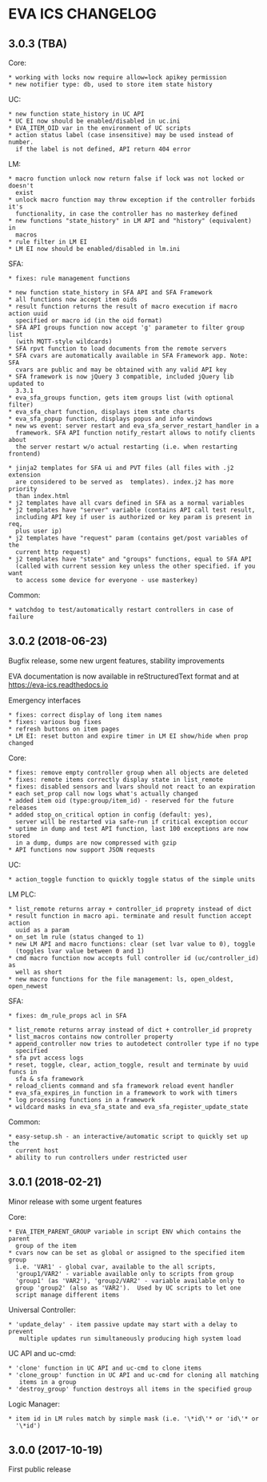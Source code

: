 EVA ICS CHANGELOG
=================

3.0.3 (TBA)
-----------

Core:

    * working with locks now require allow=lock apikey permission
    * new notifier type: db, used to store item state history

UC:

    * new function state_history in UC API
    * UC EI now should be enabled/disabled in uc.ini
    * EVA_ITEM_OID var in the environment of UC scripts
    * action status label (case insensitive) may be used instead of number.
      if the label is not defined, API return 404 error

LM:

    * macro function unlock now return false if lock was not locked or doesn't
      exist
    * unlock macro function may throw exception if the controller forbids it's
      functionality, in case the controller has no masterkey defined
    * new functions "state_history" in LM API and "history" (equivalent) in
      macros
    * rule filter in LM EI
    * LM EI now should be enabled/disabled in lm.ini

SFA:

    * fixes: rule management functions

    * new function state_history in SFA API and SFA Framework
    * all functions now accept item oids
    * result function returns the result of macro execution if macro action uuid
      specified or macro id (in the oid format)
    * SFA API groups function now accept 'g' parameter to filter group list
      (with MQTT-style wildcards)
    * SFA rpvt function to load documents from the remote servers
    * SFA cvars are automatically available in SFA Framework app. Note: SFA
      cvars are public and may be obtained with any valid API key
    * SFA framework is now jQuery 3 compatible, included jQuery lib updated to
      3.3.1
    * eva_sfa_groups function, gets item groups list (with optional filter)
    * eva_sfa_chart function, displays item state charts
    * eva_sfa_popup function, displays popus and info windows
    * new ws event: server restart and eva_sfa_server_restart_handler in a
      framework. SFA API function notify_restart allows to notify clients about
      the server restart w/o actual restarting (i.e. when restarting frontend)

    * jinja2 templates for SFA ui and PVT files (all files with .j2 extension
      are considered to be served as  templates). index.j2 has more priority
      than index.html
    * j2 templates have all cvars defined in SFA as a normal variables
    * j2 templates have "server" variable (contains API call test result,
      including API key if user is authorized or key param is present in req,
      plus user ip)
    * j2 templates have "request" param (contains get/post variables of the
      current http request)
    * j2 templates have "state" and "groups" functions, equal to SFA API
      (called with current session key unless the other specified. if you want
      to access some device for everyone - use masterkey)

Common:

    * watchdog to test/automatically restart controllers in case of failure

3.0.2 (2018-06-23)
------------------

Bugfix release, some new urgent features, stability improvements

EVA documentation is now available in reStructuredText format and at
https://eva-ics.readthedocs.io

Emergency interfaces

    * fixes: correct display of long item names
    * fixes: various bug fixes
    * refresh buttons on item pages
    * LM EI: reset button and expire timer in LM EI show/hide when prop changed

Core:

    * fixes: remove empty controller group when all objects are deleted
    * fixes: remote items correctly display state in list_remote
    * fixes: disabled sensors and lvars should not react to an expiration
    * each set_prop call now logs what's actually changed
    * added item oid (type:group/item_id) - reserved for the future releases
    * added stop_on_critical option in config (default: yes),
      server will be restarted via safe-run if critical exception occur
    * uptime in dump and test API function, last 100 exceptions are now stored
      in a dump, dumps are now compressed with gzip
    * API functions now support JSON requests

UC:

    * action_toggle function to quickly toggle status of the simple units 

LM PLC:

    * list_remote returns array + controller_id proprety instead of dict
    * result function in macro api. terminate and result function accept action
      uuid as a param
    * on_set lm rule (status changed to 1)
    * new LM API and macro functions: clear (set lvar value to 0), toggle
      (toggles lvar value between 0 and 1)
    * cmd macro function now accepts full controller id (uc/controller_id) as
      well as short
    * new macro functions for the file management: ls, open_oldest, open_newest

SFA:

    * fixes: dm_rule_props acl in SFA

    * list_remote returns array instead of dict + controller_id proprety
    * list_macros contains now controller property
    * append_controller now tries to autodetect controller type if no type
      specified
    * sfa pvt access logs
    * reset, toggle, clear, action_toggle, result and terminate by uuid funcs in
      sfa & sfa framework
    * reload_clients command and sfa framework reload event handler
    * eva_sfa_expires_in function in a framework to work with timers
    * log processing functions in a framework
    * wildcard masks in eva_sfa_state and eva_sfa_register_update_state

Common:

    * easy-setup.sh - an interactive/automatic script to quickly set up the
      current host
    * ability to run controllers under restricted user

3.0.1 (2018-02-21)
------------------

Minor release with some urgent features

Core:

    * EVA_ITEM_PARENT_GROUP variable in script ENV which contains the parent
      group of the item
    * cvars now can be set as global or assigned to the specified item group
      i.e. 'VAR1' - global cvar, available to the all scripts,
      'group1/VAR2' - variable available only to scripts from group
      'group1' (as 'VAR2'), 'group2/VAR2' - variable available only to
      group 'group2' (also as 'VAR2').  Used by UC scripts to let one
      script manage different items

Universal Controller:

    * 'update_delay' - item passive update may start with a delay to prevent
       multiple updates run simultaneously producing high system load

UC API and uc-cmd:

    * 'clone' function in UC API and uc-cmd to clone items
    * 'clone_group' function in UC API and uc-cmd for cloning all matching
       items in a group
    * 'destroy_group' function destroys all items in the specified group

Logic Manager:

    * item id in LM rules match by simple mask (i.e. '\*id\'* or 'id\'* or
      '\*id')

3.0.0 (2017-10-19)
------------------

First public release
